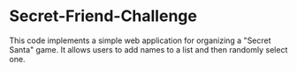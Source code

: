 # Secret-Friend-Challenge
This code implements a simple web application for organizing a "Secret Santa" game. It allows users to add names to a list and then randomly select one.
